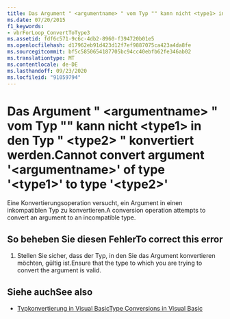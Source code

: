 ```yaml
---
title: Das Argument " <argumentname> " vom Typ "" kann nicht <type1> in den Typ " <type2> " konvertiert werden.
ms.date: 07/20/2015
f1_keywords:
- vbrForLoop_ConvertToType3
ms.assetid: fdf6c571-9c6c-4db2-8960-f394720b01e5
ms.openlocfilehash: d17962eb91d423d12f7ef9887075ca423a4da8fe
ms.sourcegitcommit: bf5c5850654187705bc94cc40ebfb62fe346ab02
ms.translationtype: MT
ms.contentlocale: de-DE
ms.lasthandoff: 09/23/2020
ms.locfileid: "91059794"
---
```

# <a name="cannot-convert-argument-argumentname-of-type-type1-to-type-type2"></a><span data-ttu-id="c26c9-102">Das Argument " \<argumentname> " vom Typ "" kann nicht \<type1> in den Typ " \<type2> " konvertiert werden.</span><span class="sxs-lookup"><span data-stu-id="c26c9-102">Cannot convert argument '\<argumentname>' of type '\<type1>' to type '\<type2>'</span></span>

<span data-ttu-id="c26c9-103">Eine Konvertierungsoperation versucht, ein Argument in einen inkompatiblen Typ zu konvertieren.</span><span class="sxs-lookup"><span data-stu-id="c26c9-103">A conversion operation attempts to convert an argument to an incompatible type.</span></span>  
  
## <a name="to-correct-this-error"></a><span data-ttu-id="c26c9-104">So beheben Sie diesen Fehler</span><span class="sxs-lookup"><span data-stu-id="c26c9-104">To correct this error</span></span>  
  
1. <span data-ttu-id="c26c9-105">Stellen Sie sicher, dass der Typ, in den Sie das Argument konvertieren möchten, gültig ist.</span><span class="sxs-lookup"><span data-stu-id="c26c9-105">Ensure that the type to which you are trying to convert the argument is valid.</span></span>  
  
## <a name="see-also"></a><span data-ttu-id="c26c9-106">Siehe auch</span><span class="sxs-lookup"><span data-stu-id="c26c9-106">See also</span></span>

- [<span data-ttu-id="c26c9-107">Typkonvertierung in Visual Basic</span><span class="sxs-lookup"><span data-stu-id="c26c9-107">Type Conversions in Visual Basic</span></span>](../programming-guide/language-features/data-types/type-conversions.md)
